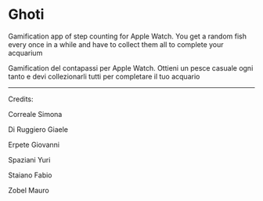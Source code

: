 # Ghoti
Gamification app of step counting for Apple Watch. You get a random fish every once in a while and have to collect them all to complete your acquarium

Gamification del contapassi per Apple Watch. Ottieni un pesce casuale ogni tanto e devi collezionarli tutti per completare il tuo acquario

------------

Credits:



Correale Simona

Di Ruggiero Giaele

Erpete Giovanni

Spaziani Yuri

Staiano Fabio

Zobel Mauro

